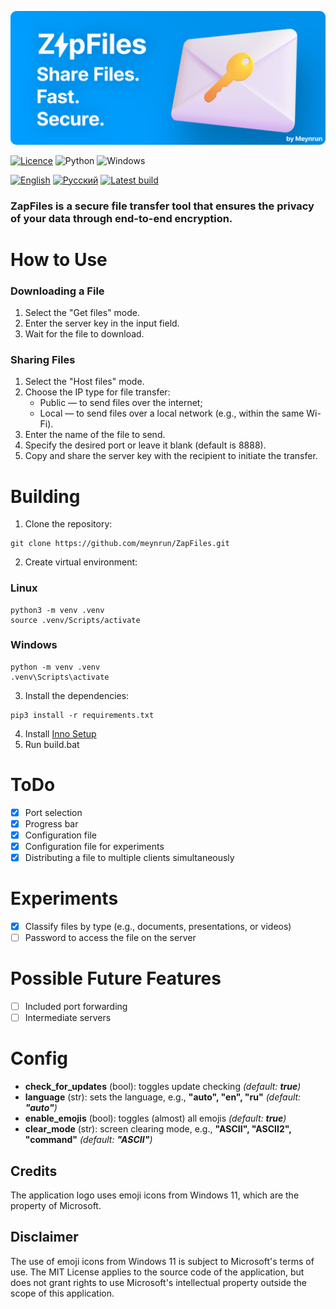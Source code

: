 ![ZapFiles](./assets/ZapFiles-banner.png)

[![Licence](https://img.shields.io/github/license/Ileriayo/markdown-badges?style=for-the-badge)](./LICENSE)
![Python](https://img.shields.io/badge/python-3670A0?style=for-the-badge&logo=python&logoColor=ffdd54)
![Windows](https://img.shields.io/badge/Windows-0078D6?style=for-the-badge&logo=windows&logoColor=white)

[![English](https://img.shields.io/badge/English-0078D4?style=for-the-badge&logo=download&logoColor=white)](./README.md)
[![Русский](https://img.shields.io/badge/Русский-D52B1E?style=for-the-badge&logo=download&logoColor=white)](./README-ru.md)
[![Latest build](https://img.shields.io/badge/Download%20latest-66CC00?style=for-the-badge&logo=download&logoColor=white)](https://github.com/meynrun/ZapFiles/releases/latest/download/Setup-x64.exe)

### **ZapFiles** is a secure file transfer tool that ensures the privacy of your data through end-to-end encryption.

# How to Use
### Downloading a File
1. Select the "Get files" mode.
2. Enter the server key in the input field.
3. Wait for the file to download.

### Sharing Files
1. Select the "Host files" mode.
2. Choose the IP type for file transfer:
   - Public — to send files over the internet;
   - Local — to send files over a local network (e.g., within the same Wi-Fi).
3. Enter the name of the file to send.
4. Specify the desired port or leave it blank (default is 8888).
5. Copy and share the server key with the recipient to initiate the transfer.

# Building
1. Clone the repository: 
```shell
git clone https://github.com/meynrun/ZapFiles.git
```
2. Create virtual environment:
### Linux
```shell
python3 -m venv .venv
source .venv/Scripts/activate
```
### Windows
```shell
python -m venv .venv
.venv\Scripts\activate
```
3. Install the dependencies: 
```shell
pip3 install -r requirements.txt
```
4. Install [Inno Setup](https://jrsoftware.org/download.php/is.exe)
5. Run build.bat

# ToDo
- [x] Port selection
- [x] Progress bar
- [x] Configuration file
- [x] Configuration file for experiments
- [x] Distributing a file to multiple clients simultaneously

# Experiments
- [x] Classify files by type (e.g., documents, presentations, or videos)
- [ ] Password to access the file on the server

# Possible Future Features
- [ ] Included port forwarding
- [ ] Intermediate servers

# Config
- **check_for_updates** (bool): toggles update checking _(default: **true**)_  
- **language** (str): sets the language, e.g., **"auto", "en", "ru"** _(default: **"auto"**)_  
- **enable_emojis** (bool): toggles (almost) all emojis _(default: **true**)_  
- **clear_mode** (str): screen clearing mode, e.g., **"ASCII", "ASCII2", "command"** _(default: **"ASCII"**)_

## Credits
The application logo uses emoji icons from Windows 11, which are the property of Microsoft. 
## Disclaimer
The use of emoji icons from Windows 11 is subject to Microsoft's terms of use. The MIT License applies to the source code of the application, but does not grant rights to use Microsoft's intellectual property outside the scope of this application.
